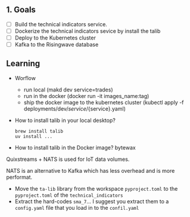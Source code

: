 ## 1. Goals

- [ ] Build the technical indicators service.
- [ ] Dockerize the technical indicators sevice by install the talib
- [ ] Deploy to the Kubernetes cluster
- [ ] Kafka to the Risingwave database

## Learning

- Worflow
    - run local (makd dev service=trades)
    - run in the docker (docker run -it images_name:tag)
    - ship the docker image to the kubernetes cluster (kubectl apply -f deployments/dev/${service}/${service}.yaml)

- How to install talib in your local desktop?
    ```
    brew install talib
    uv install ...
    ```

- How to install talib in the Docker image?
bytewax

Quixstreams + NATS is used for IoT data volumes.

NATS is an alternative to Kafka which has less overhead and is more performat.

- Move the `ta-lib` library from the workspace `pyproject.toml` to the `pyproject.toml` of the `technical_indicators`
- Extract the hard-codes `sma_7`...
    I suggest you extract them to a `config.yaml` file that you load in to the `confil.yaml`